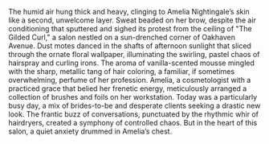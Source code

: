 The humid air hung thick and heavy, clinging to Amelia Nightingale’s skin like a second, unwelcome layer.  Sweat beaded on her brow, despite the air conditioning that sputtered and sighed its protest from the ceiling of "The Gilded Curl," a salon nestled on a sun-drenched corner of Oakhaven Avenue.  Dust motes danced in the shafts of afternoon sunlight that sliced through the ornate floral wallpaper, illuminating the swirling, pastel chaos of hairspray and curling irons.  The aroma of vanilla-scented mousse mingled with the sharp, metallic tang of hair coloring, a familiar, if sometimes overwhelming, perfume of her profession. Amelia, a cosmetologist with a practiced grace that belied her frenetic energy, meticulously arranged a collection of brushes and foils on her workstation. Today was a particularly busy day, a mix of brides-to-be and desperate clients seeking a drastic new look.  The frantic buzz of conversations, punctuated by the rhythmic whir of hairdryers, created a symphony of controlled chaos.  But in the heart of this salon, a quiet anxiety drummed in Amelia’s chest.
